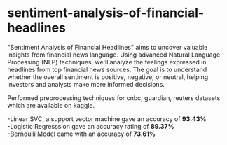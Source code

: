 # sentiment-analysis-of-financial-headlines
"Sentiment Analysis of Financial Headlines" aims to uncover valuable insights from financial news language. Using advanced Natural Language Processing (NLP)
techniques, we'll analyze the feelings expressed in headlines from top financial news sources. The goal is to understand whether the overall sentiment is
positive, negative, or neutral, helping investors and analysts make more informed decisions.

Performed preprocessing techniques for cnbc, guardian, reuters datasets which are available on kaggle.

-Linear SVC, a support vector machine gave an accuracy of **93.43%** <br>
-Logistic Regresssion gave an accuracy rating of **89.37%** <br>
-Bernoulli Model came with an accuracy of **73.61%** <br>
